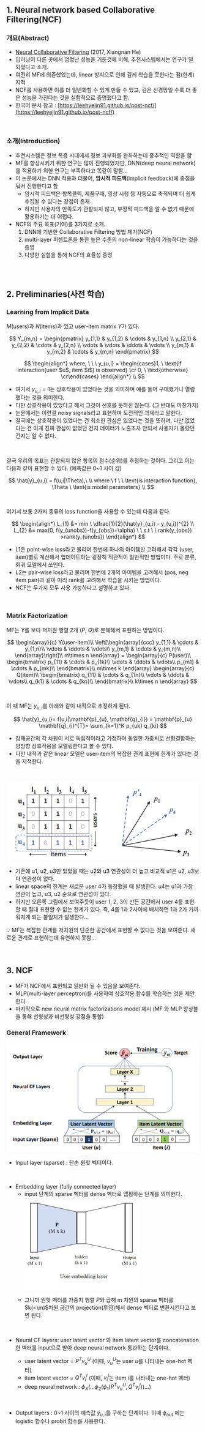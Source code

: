 ## 1. Neural network based Collaborative Filtering(NCF)

### 개요(Abstract)

- [Neural Collaborative Filtering](https://www.comp.nus.edu.sg/~xiangnan/papers/ncf.pdf) (2017, Xiangnan He)
- 딥러닝이 다른 곳에서 엄청난 성능을 거둔것에 비해, 추천시스템에서는 연구가 덜 되었다고 소개.
- 여전히 MF에 의존했었는데, linear 방식으로 인해 깊게 학습을 못한다는 점(한계) 지적
- NCF를 사용하면 이를 더 일반화할 수 있게 만들 수 있고, 깊은 신경망일 수록 더 좋은 성능을 가진다는 것을 실험적으로 증명했다고 함.
- 한국어 문서 참고 : [https://leehyejin91.github.io/post-ncf/](https://leehyejin91.github.io/post-ncf/)

<br>

### 소개(Introduction)

- 추천시스템은 정보 폭증 시대에서 정보 과부화를 완화하는데 중추적인 역할을 함
- MF를 향상시키기 위한 연구는 많이 진행되었지만, DNN(deep neural network)를 적용하기 위한 연구는 부족하다고 똑같이 말함…
- 이 논문에서는 DNN 적용과 더불어, **암시적 피드백**(implicit feedback)에 중점을 둬서 진행한다고 함
  - 암시적 피드백은 항목클릭, 제품구매, 영상 시청 등 자동으로 축적되며 더 쉽게 수집될 수 있다는 장점이 존재.
  - 하지만 사용자의 만족도가 관찰되지 않고, 부정적 피드백을 알 수 없기 때문에 활용하기는 더 어렵다.
- NCF의 주요 목표(기여)를 3가지로 소개.
  1. DNN에 기반한 Collaborative Filtering 방법 제기(NCF)
  2. multi-layer 퍼셉트론을 통한 높은 수준의 non-linear 학습이 가능하다는 것을 증명
  3. 다양한 실험을 통해 NCF의 효율성 증명

<br>
<br>

## 2. Preliminaries(사전 학습)

### Learning from Implicit Data

$M$(users)과 $N$(items)과 있고 user-item matrix $Y$가 있다.

$$
Y_{m,n} =
 \begin{pmatrix}
  y_{1,1} & y_{1,2} & \cdots & y_{1,n} \\
  y_{2,1} & y_{2,2} & \cdots & y_{2,n} \\
  \vdots  & \vdots  & \ddots & \vdots  \\
  y_{m,1} & y_{m,2} & \cdots & y_{m,n}
 \end{pmatrix}
$$

$$
\begin{align*}
where, \ \ \  y_{u,i} = \begin{cases}1, \ \text{if interaction(user $u$, item $i$) is observed} \cr 0, \ \text{otherwise} \cr\end{cases}
\end{align*}
\\
$$

- 여기서 $y_{u,i}=1$는 상호작용이 있었다는 것을 의미하며 예를 들어 구매했거나 열람했다는 것을 의미한다.
- 다만 상호작용이 있었다고 해서 그것이 선호를 뜻하진 않는다. (그 반대도 마찬가지)
- 논문에서는 이런걸 noisy signals라고 표현하며 도전적인 과제라고 말한다.
- 결국에는 상호작용이 있었다는 건 최소한 관심은 있었다는 것을 뜻하며, 다만 없었다는 건 이게 진짜 관심이 없었던 건지 데이터가 노출조차 안되서 사용자가 몰랐던 건지는 알 수 없다.

<br>

결국 우리의 목표는 관찰되지 않은 항목의 점수(순위)를 추정하는 것이다. 그리고 이는 다음과 같이 표현할 수 있다. (예측값은 0~1 사이 값)

$$
\hat{y}_{u,i} = f(u,i|\Theta),\ \\  where \ f \ \  \text{is interaction function}, \Theta \  \text{is model parameters} \\
$$

<br>

여기서 보통 2가지 종류의 loss function을 사용할 수 있는데 다음과 같다.

$$
\begin{align*}
L_{1} &= min \ \dfrac{1}{2}(\hat{y}_{u,i} - y_{u,i})^{2} \\
L_{2} &= max(0, f(y_{unobs})-f(y_{obs})+\alpha)  \ \ s.t  \ \  rank(y_{obs}) >rank(y_{unobs})
\end{align*}
$$

- L1은 point-wise loss라고 불리며 한번에 하나의 아이템만 고려해서 각각 (user, item)별로 계산해서 업데이트하는 굉장히 직관적이 일반적인 방법이다. 주로 분류, 회귀 모델에서 쓰인다.
- L2는 pair-wise loss라고 불리며 한번에 2개의 아이템을 고려해서 (pos, neg item pair)과 같이 미리 rank를 고려해서 학습을 시키는 방법이다.
- NCF는 두가지 모두 사용 가능하다고 설명하고 있다.

<br>

### Matrix Factorization

MF는 $Y$를 보다 저차원 행렬 2개 ($P$, $Q$)로 분해해서 표현하는 방법이다.

$$
\begin{array}{c}
    Y(user-item)\\
    \left[\begin{array}{ccc}
        y_{1,1} & \cdots & y_{1,n}\\
        \vdots  & \ddots & \vdots\\
        y_{m,1} & \cdots & y_{m,n}\\
    \end{array}\right]\\
    m\times n
\end{array} =
\begin{array}{c}
    P(user)\\
    \begin{bmatrix}
        p_{11} & \cdots & p_{1k}\\
        \vdots  & \ddots & \vdots\\
        p_{m1} & \cdots & p_{mk}\\
    \end{bmatrix}\\
    m\times k
\end{array}
\begin{array}{c}
    Q(item)\\
    \begin{bmatrix}
        q_{11} & \cdots & q_{1n}\\
        \vdots  & \ddots & \vdots\\
        q_{k1} & \cdots & q_{kn}\\
    \end{bmatrix}\\
    k\times n
\end{array}
$$

<br>

이 때 MF는 $y_{u, i}$를 아래와 같이 내적으로 추정하게 된다.

$$
\hat{y}_{u,i}= f(u,i|\mathbf{p}_{u}, \mathbf{q}_{i}) = \mathbf{p}_{u} \mathbf{q}_{i}^{T}=  \sum_{k=1}^K p_{uk} q_{ki}
$$

- 잠재공간의 각 차원이 서로 독립적이라고 가정하며 동일한 가중치로 선형결합하는 양방향 상호작용을 모델링한다고 볼 수 있다.
- 다만 내적과 같은 linear 모델은 user-item의 복잡한 관계 표현에 한계가 있다는 것을 지적한다.

<br>

<p align="center">
  <img src="/assets/images/MF_limitation.png" width="500"/>
</p>

- 기존에 u1, u2, u3만 있었을 때는 u2와 u3 연관성이 더 높고 비교적 u1은 u2, u3보다 연관성이 없다.
- linear space의 한계는 새로운 user 4가 등장했을 때 발생한다. u4는 u1과 가장 연관이 높고, u3, u2 순으로 연관성이 있다.
- 하지만 오른쪽 그림에서 보여주듯이 user 1, 2, 3이 만든 공간에서 user 4를 표현할 때 절대 표현할 수 없는 한계가 있다. 즉, 4를 1과 2사이에 배치하면 1과 2가 가까워지게 되는 불일치가 발생한다…

<aside>
💡 MF는 복잡한 관계를 저차원의 단순한 공간에서 표현할 수 없다는 것을 보여준다. 새로운 관계로 표현하는데 유연하지 못함…
</aside>

<br>
<br>

## 3. NCF

- MF가 NCF에서 표현되고 일반화 될 수 있음을 보여준다.
- MLP(multi-layer perceptron)를 사용하여 상호작용 함수를 학습하는 것을 제안한다.
- 마지막으로 new neural matrix factorizations model 제시 (MF 와 MLP 앙상블을 통해 선형성과 비선형성 강점을 통합)

### General Framework

![이미지](/assets/images/NCF.png)

- Input layer (sparse) : 단순 원핫 벡터이다.

<br>

- Embedding layer (fully connected layer)
  - input 단계의 sparse 벡터를 dense 벡터로 맵핑하는 단계를 의미한다.
    <p><img src="/assets/images/embeddinglayer.png" width="300" display="block"/></p>
  - 그니까 원핫 벡터를 가중치 행렬 $P$와 곱해 m 차원의 sparse 벡터를 $k(<\m)$차원 공간의 projection(투영)해서 dense 벡터로 변환시킨다고 보면 된다.

<br>

- Neural CF layers: user latent vector 와 item latent vector를 concatenation한 벡터를 input으로 받아 deep neural network 통과하는 단계이다.

  - user latent vector = $P^{T}v_{u}^{U}$ (이때, $v_{u}^{U}$는 user $u$를 나타내는 one-hot 벡터)
  - item latent vector = $Q^{T}v_{i}^{I}$ (이때, $v_{i}^{I}$는 item $i$를 나타내는 one-hot 벡터)
  - deep neural network : $\phi_{X}(…\phi_{2}(\phi_{1}(P^{T}v_{u}^{U}, Q^{T}v_{i}^{I}))…)$

<br>

- Output layers : 0~1 사이의 예측값 $\hat{y}_{u,i}$를 구하는 단계이다. 이때 $ϕ_{out}$ 에는 logistic 함수나 probit 함수를 사용한다.
